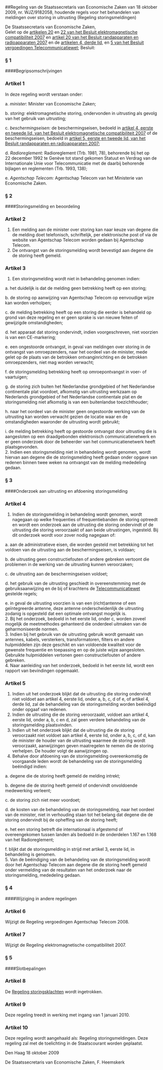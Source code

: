<meta http-equiv='Content-Type' content='text/html; charset=utf-8' />

##Regeling van de Staatssecretaris van Economische Zaken van 18 oktober 2009, nr. WJZ/9182058, houdende regels voor het behandelen van meldingen over storing in uitrusting (Regeling storingsmeldingen)

De Staatssecretaris van Economische Zaken,  
Gelet op de [artikelen 20](../../../../AMvB/besluit/elektromagnetische/compatibiliteit/2007/BWBR0021041/README.md) en [22 van het Besluit elektromagnetische compatibiliteit 2007](../../../../AMvB/besluit/elektromagnetische/compatibiliteit/2007/BWBR0021041/README.md) en [artikel 20 van het Besluit randapparaten en radioapparaten 2007](../../../../AMvB/besluit/randapparaten/en/radioapparaten/2007/BWBR0021037/README.md) en de [artikelen 4, derde lid](../../../../AMvB/besluit/vergoedingen/telecommunicatiewet/BWBR0010334/README.md), en [5 van het Besluit vergoedingen Telecommunicatiewet](../../../../AMvB/besluit/vergoedingen/telecommunicatiewet/BWBR0010334/README.md);
Besluit:     
### §  1  

####Begripsomschrijvingen

### Artikel  1  

In deze regeling wordt verstaan onder: 

a.  *minister:* Minister van Economische Zaken;  

b.  *storing:* elektromagnetische storing, ondervonden in uitrusting als gevolg van het gebruik van uitrusting;  

c.  *beschermingseisen:* de beschermingseisen, bedoeld in [artikel 4, eerste en tweede lid, van het Besluit elektromagnetische compatibiliteit 2007](../../../../AMvB/besluit/elektromagnetische/compatibiliteit/2007/BWBR0021041/README.md) of de beschermingseisen, bedoeld in [artikel 5, eerste en tweede lid, van het Besluit randapparaten en radioapparaten 2007](../../../../AMvB/besluit/randapparaten/en/radioapparaten/2007/BWBR0021037/README.md);  

d.  *Radioreglement:* Radioreglement (Trb. 1981, 78), behorende bij het op 22 december 1992 te Genève tot stand gekomen Statuut en Verdrag van de Internationale Unie voor Telecommunicatie met de daarbij behorende bijlagen en reglementen (Trb. 1993, 138);  

e.  *Agentschap Telecom:* Agentschap Telecom van het Ministerie van Economische Zaken.   

### §  2  

####Storingsmelding en beoordeling

### Artikel  2  

1.  Een melding aan de minister over storing kan naar keuze van degene die de melding doet telefonisch, schriftelijk, per elektronische post of via de website van Agentschap Telecom worden gedaan bij Agentschap Telecom.   
2.  De ontvangst van de storingsmelding wordt bevestigd aan degene die de storing heeft gemeld.  

### Artikel  3  

1.  Een storingsmelding wordt niet in behandeling genomen indien: 

a. het duidelijk is dat de melding geen betrekking heeft op een storing;  

b. de storing op aanwijzing van Agentschap Telecom op eenvoudige wijze kan worden verholpen;  

c. de melding betrekking heeft op een storing die eerder is behandeld op grond van deze regeling en er geen sprake is van nieuwe feiten of gewijzigde omstandigheden;  

d. het apparaat dat storing ondervindt, indien voorgeschreven, niet voorzien is van een CE-markering;  

e. een ongestoorde ontvangst, in geval van meldingen over storing in de ontvangst van omroepzenders, naar het oordeel van de minister, mede gelet op de plaats van de betrokken ontvanginrichting en de betrokken omroepzenders, niet mag worden verwacht;  

f. de storingsmelding betrekking heeft op omroepontvangst in voer- of vaartuigen;  

g. de storing zich buiten het Nederlandse grondgebied of het Nederlandse continentale plat voordoet, afkomstig van uitrusting werkzaam op Nederlands grondgebied of het Nederlandse continentale plat en de storingsmelding niet afkomstig is van een buitenlandse toezichthouder;  

h. naar het oordeel van de minister geen ongestoorde werking van de uitrusting kan worden verwacht gezien de locatie waar en de omstandigheden waaronder de uitrusting wordt gebruikt;  

i. de melding betrekking heeft op gestoorde ontvangst door uitrusting die is aangesloten op een draadgebonden elektronisch communicatienetwerk en er geen onderzoek door de beheerder van het communicatienetwerk heeft plaatsgevonden.     
2.  Indien een storingsmelding niet in behandeling wordt genomen, wordt hiervan aan degene die de storingsmelding heeft gedaan onder opgave van redenen binnen twee weken na ontvangst van de melding mededeling gedaan.  

### §  3  

####Onderzoek aan uitrusting en afdoening storingsmelding

### Artikel  4  

1.  Indien de storingsmelding in behandeling wordt genomen, wordt nagegaan op welke frequenties of frequentiebanden de storing optreedt en wordt een onderzoek aan de uitrusting die storing ondervindt of de uitrusting die storing veroorzaakt of aan beide uitrustingen, ingesteld. Bij dit onderzoek wordt voor zover nodig nagegaan of: 

a. aan de administratieve eisen, die worden gesteld met betrekking tot het voldoen van de uitrusting aan de beschermingseisen, is voldaan;  

b. de uitrusting geen constructiefouten of andere gebreken vertoont die problemen in de werking van de uitrusting kunnen veroorzaken;  

c. de uitrusting aan de beschermingseisen voldoet;  

d. het gebruik van de uitrusting geschiedt in overeenstemming met de gebruiksaanwijzing en de bij of krachtens de [Telecommunicatiewet](../../../../wet/telecommunicatiewet/BWBR0009950/README.md) gestelde regels;  

e. in geval de uitrusting voorzien is van een (richt)antenne of een geïntegreerde antenne, deze antenne onderscheidenlijk de uitrusting zodanig is opgesteld dat een optimale ontvangst mogelijk is.     
2.  Bij het onderzoek, bedoeld in het eerste lid, onder c, worden zoveel mogelijk de meetmethodes gehanteerd die onderdeel uitmaken van de geharmoniseerde normen.   
3.  Indien bij het gebruik van de uitrusting gebruik wordt gemaakt van antennes, kabels, versterkers, transformatoren, filters en andere hulpmiddelen zijn deze geschikt en van voldoende kwaliteit voor de gewenste frequentie en toepassing en op de juiste wijze aangesloten. Gebruikte hulpmiddelen vertonen geen constructiefouten of andere gebreken.   
4.  Naar aanleiding van het onderzoek, bedoeld in het eerste lid, wordt een rapport van bevindingen opgemaakt.  

### Artikel  5  

1.  Indien uit het onderzoek blijkt dat de uitrusting die storing ondervindt niet voldoet aan artikel 4, eerste lid, onder a, b, c, d of e, of artikel 4, derde lid, zal de behandeling van de storingsmelding worden beëindigd onder opgaaf van redenen.   
2.  Indien de uitrusting die de storing veroorzaakt, voldoet aan artikel 4, eerste lid, onder a, b, c en d, zal geen verdere behandeling van de storingsmelding plaatsvinden.   
3.  Indien uit het onderzoek blijkt dat de uitrusting die de storing veroorzaakt niet voldoet aan artikel 4, eerste lid, onder a, b, c, of d, kan de minister de houder van de uitrusting waarmee de storing wordt veroorzaakt, aanwijzingen geven maatregelen te nemen die de storing verhelpen. De houder volgt de aanwijzingen op.   
4.  Behalve door afdoening van de storingsmelding overeenkomstig de voorgaande leden wordt de behandeling van de storingsmelding beëindigd indien: 

a. degene die de storing heeft gemeld de melding intrekt;  

b. degene die de storing heeft gemeld of ondervindt onvoldoende medewerking verleent;  

c. de storing zich niet meer voordoet;  

d. de kosten van de behandeling van de storingsmelding, naar het oordeel van de minister, niet in verhouding staan tot het belang dat degene die de storing ondervindt bij de opheffing van de storing heeft;  

e. het een storing betreft die internationaal is afgestemd of overeengekomen tussen landen als bedoeld in de onderdelen 1.167 en 1.168 van het Radioreglement;  

f. blijkt dat de storingsmelding in strijd met artikel 3, eerste lid, in behandeling is genomen.     
5.  Van de beëindiging van de behandeling van de storingsmelding wordt door het Agentschap Telecom aan degene die de storing heeft gemeld onder vermelding van de resultaten van het onderzoek naar de storingsmelding, mededeling gedaan.  

### §  4  

####Wijziging in andere regelingen

### Artikel  6  

Wijzigt de Regeling vergoedingen Agentschap Telecom 2008.

### Artikel  7  

Wijzigt de Regeling elektromagnetische compatibiliteit 2007.

### §  5  

####Slotbepalingen

### Artikel  8  

De [Regeling storingsklachten](../../../../ministeriele-regeling/regeling/storingsklachten/BWBR0007511/README.md) wordt ingetrokken.

### Artikel  9  

Deze regeling treedt in werking met ingang van 1 januari 2010. 

### Artikel  10  

Deze regeling wordt aangehaald als: Regeling storingsmeldingen. 
Deze regeling zal met de toelichting in de Staatscourant worden geplaatst.   

Den Haag 
18 oktober 2009   

De 
Staatssecretaris van Economische Zaken, 
F. Heemskerk     
